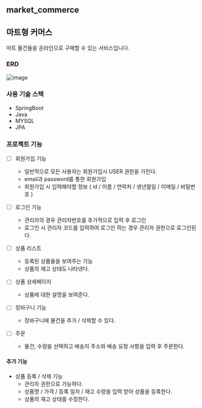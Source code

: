 ## market_commerce

## 마트형 커머스 

마트 물건들을 온라인으로 구매할 수 있는 서비스입니다.

### ERD
![image](https://github.com/hyeonjeong9911/MarketSNOW/assets/127717572/fcc99aec-a029-4acb-87ad-3389113b273f)

### 사용 기술 스택
* SpringBoot
* Java
* MYSQL
* JPA
  
### 프로젝트 기능
- [ ] 회원가입 기능
  * 일반적으로 모든 사용자는 회원가입시 USER 권한을 가진다.
  * email과 password를 통한 회원가입
  * 회원가입 시 입력해야할 정보
    ( id / 이름 / 연락처 / 생년월일 / 이메일 / 비밀번호 )
  
- [ ] 로그인 기능
  * 관리자의 경우 관리자번호를 추가적으로 입력 후 로그인
  * 로그인 시 관리자 코드를 입력하여 로그인 하는 경우 관리자 권한으로 로그인된다.
 
- [ ] 상품 리스트
  * 등록된 상품들을 보여주는 기능
  * 상품의 재고 상태도 나타낸다.

- [ ] 상품 상세페이지
  * 상품에 대한 설명을 보여준다.
 
- [ ] 장바구니 기능
  * 장바구니에 물건을 추가 / 삭제할 수 있다.

- [ ] 주문
  * 물건, 수량을 선택하고 배송지 주소와 배송 요청 사항을 입력 후 주문한다.
 

#### 추가 기능
* 상품 등록 / 삭제 기능
  * 관리자 권한으로 가능하다.
  * 상품명 / 가격 / 등록 일자 / 재고 수량을 입력 받아 상품을 등록한다.
  * 상품의 재고 상태를 수정한다.
